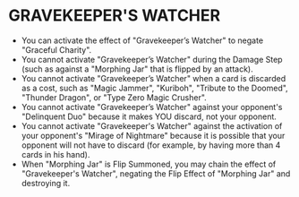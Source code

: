 
# GRAVEKEEPER'S WATCHER

*   You can activate the effect of "Gravekeeper’s Watcher" to negate "Graceful Charity".
*   You cannot activate "Gravekeeper’s Watcher" during the Damage Step (such as against a "Morphing Jar" that is flipped by an attack).
*   You cannot activate "Gravekeeper’s Watcher" when a card is discarded as a cost, such as "Magic Jammer", "Kuriboh", "Tribute to the Doomed", "Thunder Dragon", or "Type Zero Magic Crusher".
*   You cannot activate "Gravekeeper’s Watcher" against your opponent's "Delinquent Duo" because it makes YOU discard, not your opponent.
*   You cannot activate "Gravekeeper's Watcher" against the activation of your opponent's "Mirage of Nightmare" because it is possible that your opponent will not have to discard (for example, by having more than 4 cards in his hand).
*   When "Morphing Jar" is Flip Summoned, you may chain the effect of "Gravekeeper's Watcher", negating the Flip Effect of "Morphing Jar" and destroying it.

  